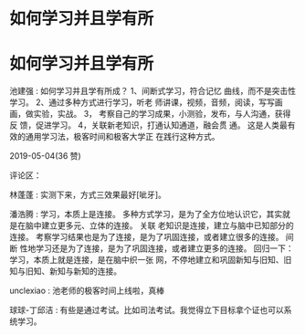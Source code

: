 # 如何学习并且学有所

# 如何学习并且学有所

池建强 : 如何学习并且学有所成？ 1、间断式学习，符合记忆 曲线，而不是突击性学习。 2、通过多种方式进行学习，听老 师讲课，视频，音频，阅读，写写画画，做实验，实战。 3， 考察自己的学习成果，小测验，发布，与人沟通，获得反 馈，促进学习。 4，关联新老知识，打通认知通道，融会贯 通。 这是人类最有效的通用学习法，极客时间和极客大学正 在践行这种方式。

2019-05-04(36 赞)

评论区：

林蓬蓬 : 实测下来，方式三效果最好[呲牙]。

潘浩腾 : 学习，本质上是连接。 多种方式学习，是为了全方位地认识它，其实就是在脑中建立更多元、立体的连接。 关联 老知识是连接，建立与脑中已知部分的连接。 考察学习结果也是为了连接，是为了巩固连接，或者建立很多的连接。 间断 性地学习还是为了连接，是为了巩固连接，或者建立更多的连接。 回归一下： 学习，本质上就是连接，是在脑中织一张 网，不停地建立和巩固新知与旧知、旧知与旧知、新知与新知的连接。

unclexiao : 池老师的极客时间上线啦，真棒

球球-丁邱洁 : 有些是通过考试。比如司法考试。我觉得立下目标拿个证也可以系统学习。